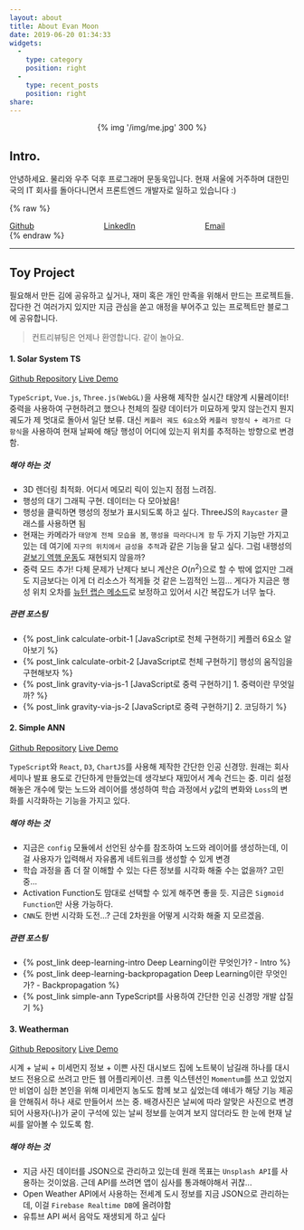 ```yaml
---
layout: about
title: About Evan Moon
date: 2019-06-20 01:34:33
widgets:
  - 
    type: category
    position: right
  - 
    type: recent_posts
    position: right
share:
---
```


<center>
  {% img '/img/me.jpg' 300 %}
  <br>
</center>

## Intro.
안녕하세요. 물리와 우주 덕후 프로그래머 문동욱입니다.
현재 서울에 거주하며 대한민국의 IT 회사를 돌아다니면서 프론트엔드 개발자로 일하고 있습니다 :)

{% raw %}
<div id="contact-buttons" class="buttons" style="width: 100%; display: flex;">
  <a class="button is-dark is-medium" href="https://github.com/evan-moon" style="flex-grow: 1;">
    <span class="icon"><i class="fab fa-github"></i></span>
    <span>Github</span>
  </a>
  <a class="button button is-link is-medium" href="https://www.linkedin.com/in/evan-moon/" style="flex-grow: 1;">
    <span class="icon"><i class="fab fa-linkedin"></i></span>
    <span>LinkedIn</span>
  </a>
  <a class="button button is-light is-medium" href="mailto:bboydart91@gmail.com" style="flex-grow: 1;">
    <span class="icon"><i class="far fa-envelope"></i></span>
    <span>Email</span>
  </a>
</div>
<style>
#contact-buttons {
  width: 100%;
  display: flex;
}
#contact-butons a.button {
  flex-grow: 1;
}
@media screen and (max-width: 720px) {
  #contact-buttons a.button {
    width: 100%;
    margin-right: 0;
  }
}
</style>
{% endraw %}

***

## Toy Project
필요해서 만든 김에 공유하고 싶거나, 재미 혹은 개인 만족을 위해서 만드는 프로젝트들.
잡다한 건 여러가지 있지만 지금 관심을 쏟고 애정을 부어주고 있는 프로젝트만 블로그에 공유합니다.

> 컨트리뷰팅은 언제나 환영합니다. 같이 놀아요.

#### 1. Solar System TS
[Github Repository](https://github.com/evan-moon/solarsystemts)
[Live Demo](https://solar-system-ts.herokuapp.com/)

`TypeScript`, `Vue.js`, `Three.js(WebGL)`을 사용해 제작한 실시간 태양계 시뮬레이터!
중력을 사용하여 구현하려고 했으나 천체의 질량 데이터가 미묘하게 맞지 않는건지 뭔지 궤도가 제 멋대로 돌아서 일단 보류.
대신 `케플러 궤도 6요소`와 `케플러 방정식 + 레가르 다항식`을 사용하여 현재 날짜에 해당 행성이 어디에 있는지 위치를 추적하는 방향으로 변경함.

##### 해야 하는 것
- 3D 렌더링 최적화. 어디서 메모리 릭이 있는지 점점 느려짐.
- 행성의 대기 그래픽 구현. 데이터는 다 모아놨음!
- 행성을 클릭하면 행성의 정보가 표시되도록 하고 싶다. ThreeJS의 `Raycaster` 클래스를 사용하면 됨
- 현재는 카메라가 `태양계 전체 모습을 봄`, `행성을 따라다니게 함` 두 가지 기능만 가지고 있는 데 여기에 `지구의 위치에서 금성을 추적`과 같은 기능을 달고 싶다. 그럼 내행성의 [겉보기 역행 운동](https://ko.wikipedia.org/wiki/%EA%B2%89%EB%B3%B4%EA%B8%B0_%EC%97%AD%ED%96%89_%EC%9A%B4%EB%8F%99)도 재현되지 않을까?
- 중력 모드 추가! 다체 문제가 난제다 보니 계산은 $O(n^2)$으로 할 수 밖에 없지만 그래도 지금보다는 이게 더 리소스가 적게들 것 같은 느낌적인 느낌... 게다가 지금은 행성 위치 오차를 [뉴턴 랩슨 메소드](https://namu.wiki/w/%EB%89%B4%ED%84%B4-%EB%9E%A9%EC%8A%A8%20%EB%B0%A9%EB%B2%95)로 보정하고 있어서 시간 복잡도가 너무 높다.

##### 관련 포스팅
- {% post_link calculate-orbit-1 [JavaScript로 천체 구현하기] 케플러 6요소 알아보기 %}
- {% post_link calculate-orbit-2 [JavaScript로 천체 구현하기] 행성의 움직임을 구현해보자 %}
- {% post_link gravity-via-js-1 [JavaScript로 중력 구현하기] 1. 중력이란 무엇일까? %}
- {% post_link gravity-via-js-2 [JavaScript로 중력 구현하기] 2. 코딩하기 %}

#### 2. Simple ANN
[Github Repository](https://github.com/evan-moon/simple-ann)
[Live Demo](https://simple-ann.herokuapp.com/)

`TypeScript`와 `React`, `D3`, `ChartJS`를 사용해 제작한 간단한 인공 신경망. 원래는 회사 세미나 발표 용도로 간단하게 만들었는데 생각보다 재밌어서 계속 건드는 중.
미리 설정해놓은 개수에 맞는 노드와 레이어를 생성하여 학습 과정에서 $y$값의 변화와 `Loss`의 변화를 시각화하는 기능을 가지고 있다.

##### 해야 하는 것
- 지금은 `config` 모듈에서 선언된 상수를 참조하여 노드와 레이어를 생성하는데, 이걸 사용자가 입력해서 자유롭게 네트워크를 생성할 수 있게 변경
- 학습 과정을 좀 더 잘 이해할 수 있는 다른 정보를 시각화 해줄 수는 없을까? 고민 중...
- Activation Function도 맘대로 선택할 수 있게 해주면 좋을 듯. 지금은 `Sigmoid Function`만 사용 가능하다.
- `CNN`도 한번 시각화 도전...? 근데 2차원을 어떻게 시각화 해줄 지 모르겠음.

##### 관련 포스팅
- {% post_link deep-learning-intro Deep Learning이란 무엇인가? - Intro %}
- {% post_link deep-learning-backpropagation Deep Learning이란 무엇인가? - Backpropagation %}
- {% post_link simple-ann TypeScript를 사용하여 간단한 인공 신경망 개발 삽질기 %}

#### 3. Weatherman
[Github Repository](https://github.com/evan-moon/weatherman)
[Live Demo](https://weatherman-evan.herokuapp.com/)

시계 + 날씨 + 미세먼지 정보 + 이쁜 사진 대시보드
집에 노트북이 남길래 하나를 대시보드 전용으로 쓰려고 만든 웹 어플리케이션. 크롬 익스텐션인 `Momentum`를 쓰고 있었지만 비염이 심한 본인을 위해 미세먼지 농도도 함께 보고 싶었는데 얘네가 해당 기능 제공을 안해줘서 하나 새로 만들어서 쓰는 중.
배경사진은 날씨에 따라 알맞은 사진으로 변경되어 사용자(나)가 굳이 구석에 있는 날씨 정보를 눈여겨 보지 않더라도 한 눈에 현재 날씨를 알아볼 수 있도록 함.

##### 해야 하는 것
- 지금 사진 데이터를 JSON으로 관리하고 있는데 원래 목표는 `Unsplash API`를 사용하는 것이었음. 근데 API를 쓰려면 앱이 심사를 통과해야해서 귀찮...
- Open Weather API에서 사용하는 전세계 도시 정보를 지금 JSON으로 관리하는 데, 이걸 `Firebase Realtime DB`에 올려야함
- 유튜브 API 써서 음악도 재생되게 하고 싶다


